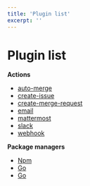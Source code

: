 ```yaml
---
title: 'Plugin list'
excerpt: ''
---
```


# Plugin list

**Actions**
- [auto-merge](/plugins/auto-merge)
- [create-issue](/plugins/create-issue)
- [create-merge-request](/plugins/create-merge-request)
- [email](/plugins/email)
- [mattermost](/plugins/mattermost)
- [slack](/plugins/slack)
- [webhook](/plugins/webhook)

**Package managers**
- [Npm](/plugins/npm)
- [Go](/plugins/go)
- [Go](/plugins/maven)
